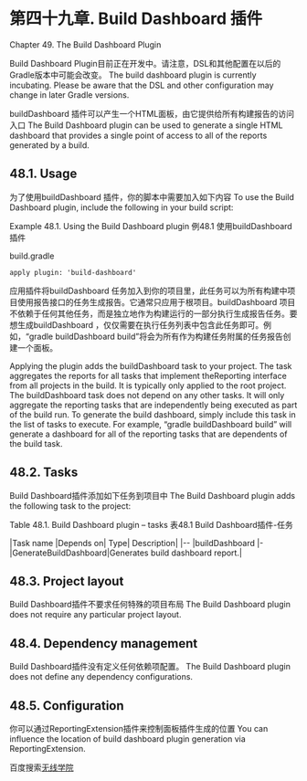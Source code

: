 # **第四十九章. Build Dashboard 插件**

Chapter 49. The Build Dashboard Plugin

Build Dashboard Plugin目前正在开发中。请注意，DSL和其他配置在以后的Gradle版本中可能会改变。
The build dashboard plugin is currently incubating. Please be aware that the DSL and other configuration may change in later Gradle versions.

buildDashboard 插件可以产生一个HTML面板，由它提供给所有构建报告的访问入口
The Build Dashboard plugin can be used to generate a single HTML dashboard that provides a single point of access to all of the reports generated by a build.

## **48.1. Usage**

为了使用buildDashboard 插件，你的脚本中需要加入如下内容
To use the Build Dashboard plugin, include the following in your build script:

Example 48.1. Using the Build Dashboard plugin
例48.1   使用buildDashboard 插件

build.gradle

```
apply plugin: 'build-dashboard'
```

应用插件将buildDashboard 任务加入到你的项目里，此任务可以为所有构建中项目使用报告接口的任务生成报告。它通常只应用于根项目。buildDashboard 项目不依赖于任何其他任务，而是独立地作为构建运行的一部分执行生成报告任务。要想生成buildDashboard ，仅仅需要在执行任务列表中包含此任务即可。例如，“gradle buildDashboard build”将会为所有作为构建任务附属的任务报告创建一个面板。

Applying the plugin adds the buildDashboard task to your project. The task aggregates the reports for all tasks that implement theReporting interface from all projects in the build. It is typically only applied to the root project.
The buildDashboard task does not depend on any other tasks. It will only aggregate the reporting tasks that are independently being executed as part of the build run. To generate the build dashboard, simply include this task in the list of tasks to execute. For example, “gradle buildDashboard build” will generate a dashboard for all of the reporting tasks that are dependents of the build task.

## **48.2. Tasks**

Build Dashboard插件添加如下任务到项目中
The Build Dashboard plugin adds the following task to the project:

Table 48.1. Build Dashboard plugin – tasks
表48.1 Build Dashboard插件-任务

|Task name	|Depends on|	Type|	Description|
|--
|buildDashboard	|-	|GenerateBuildDashboard|Generates build dashboard report.|

## **48.3. Project layout**

Build Dashboard插件不要求任何特殊的项目布局
The Build Dashboard plugin does not require any particular project layout.

## **48.4. Dependency management**

Build Dashboard插件没有定义任何依赖项配置。
The Build Dashboard plugin does not define any dependency configurations.

## **48.5. Configuration**

你可以通过ReportingExtension插件来控制面板插件生成的位置
You can influence the location of build dashboard plugin generation via ReportingExtension.

百度搜索[无线学院](http://wirelesscollege.cn)


